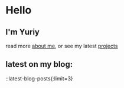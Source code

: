 # Hello

## I'm Yuriy

read more [about me](/about), or see my latest [projects](/projects)

## latest on my blog:
::latest-blog-posts{:limit=3}
